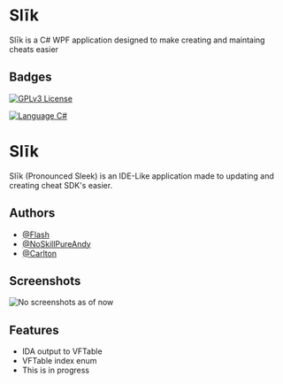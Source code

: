 
# Slīk 

Slīk is a C# WPF application designed to make creating and maintaing cheats easier

## Badges
[![GPLv3 License](https://img.shields.io/badge/License-GPL%20v3-yellow.svg)](https://opensource.org/licenses/)


[![Language C#](https://img.shields.io/badge/Language-C%23-brightgreen)]()
# Slīk 

Slīk (Pronounced Sleek) is an IDE-Like application made to updating and creating cheat SDK's easier. 



## Authors

- [@Flash](https://www.github.com/Flash-1337)
- [@NoSkillPureAndy](https://www.github.com/NoSkillPureAndy)
- [@Carlton](https://www.github.com/notcarlton)


## Screenshots

![No screenshots as of now]()


## Features

- IDA output to VFTable
- VFTable index enum
- This is in progress
